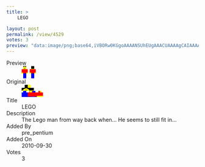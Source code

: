 ```yaml
---
title: >
    LEGO

layout: post
permalink: /view/4529
votes: 3
preview: "data:image/png;base64,iVBORw0KGgoAAAANSUhEUgAAACUAAAAgCAIAAAAaMSbnAAAABnRSTlMA/wD/AP5AXyvrAAAAkElEQVRIie2W4Q6AIAiEj8b7P3L2K4cNHJS2ltzP9PziBk4qZccpog2a5J6OPHbWluURHlBADU+SrC8PpScwTwqvZjg8TJ1XMxweps4DQDSlOKj9ibuVeVwUPvkyi8bMWfpAfyYvecvyGHLgrTuscykE7e/XJ0RGIcX880YeOwOet0lnT8z+9/5MXvKStw7vAIeDJjjca/G4AAAAAElFTkSuQmCC"
---
```

<dl class="side-by-side">
<dt>Preview</dt>
<dd>
    <img class="preview" src="data:image/png;base64,iVBORw0KGgoAAAANSUhEUgAAACUAAAAgCAIAAAAaMSbnAAAABnRSTlMA/wD/AP5AXyvrAAAAkElEQVRIie2W4Q6AIAiEj8b7P3L2K4cNHJS2ltzP9PziBk4qZccpog2a5J6OPHbWluURHlBADU+SrC8PpScwTwqvZjg8TJ1XMxweps4DQDSlOKj9ibuVeVwUPvkyi8bMWfpAfyYvecvyGHLgrTuscykE7e/XJ0RGIcX880YeOwOet0lnT8z+9/5MXvKStw7vAIeDJjjca/G4AAAAAElFTkSuQmCC">
</dd>
<dt>Original</dt>
<dd>
    <img class="preview" src="data:image/png;base64,iVBORw0KGgoAAAANSUhEUgAAAEAAAAAgCAMAAACVQ462AAAAAXNSR0IArs4c6QAAAEJQTFRFAP///wAAAAD/AP8A//8AfwAAfwB/AAB/AH9/AH8Agn8AAAAAGRkZMzMzTExMZmZmf39/mZmZsrKyzMzM5eXl////3yRlsgAAAAF0Uk5TAEDm2GYAAAABYktHRACIBR1IAAAACXBIWXMAAAsTAAALEwEAmpwYAAAAB3RJTUUH2goBAzIMa/1MLgAAAGRJREFUSMft00sKwCAMRdFEMsv+99tfLEUbNK+dCLk4qIJHB5bIUkssipbA0oAOCgDHuR+AenUMkGcwoOdAAGlDgfsrBMigqbdQrDrnay9363uv6OJAaeLJEkgAAty/9HfAywM2RzoRRbaIxWkAAAAASUVORK5CYII=">
</dd>
<dt>Title</dt>
<dd>LEGO</dd>
<dt>Description</dt>
<dd>The Lego man from way back when... He seems to still fit in...</dd>
<dt>Added By</dt>
<dd>pre_pentium</dd>
<dt>Added On</dt>
<dd>2010-09-30</dd>
<dt>Votes</dt>
<dd>3</dd>
</dl>
